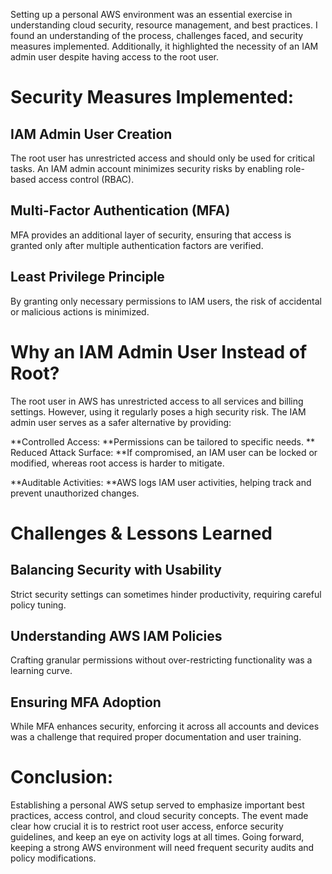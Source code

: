 Setting up a personal AWS environment was an essential exercise in understanding cloud security, resource management, and best practices. I found an understanding of the process, challenges faced, and security measures implemented. Additionally, it highlighted the necessity of an IAM admin user despite having access to the root user.

# Security Measures Implemented:

## IAM Admin User Creation

The root user has unrestricted access and should only be used for critical tasks. An IAM admin account minimizes security risks by enabling role-based access control (RBAC).

## Multi-Factor Authentication (MFA)

MFA provides an additional layer of security, ensuring that access is granted only after multiple authentication factors are verified.

## Least Privilege Principle

By granting only necessary permissions to IAM users, the risk of accidental or malicious actions is minimized.

# Why an IAM Admin User Instead of Root?

The root user in AWS has unrestricted access to all services and billing settings. However, using it regularly poses a high security risk. The IAM admin user serves as a safer alternative by providing:

**Controlled Access: **Permissions can be tailored to specific needs.
**
Reduced Attack Surface: **If compromised, an IAM user can be locked or modified, whereas root access is harder to mitigate.

**Auditable Activities: **AWS logs IAM user activities, helping track and prevent unauthorized changes.

# Challenges & Lessons Learned

## Balancing Security with Usability

Strict security settings can sometimes hinder productivity, requiring careful policy tuning.

## Understanding AWS IAM Policies

Crafting granular permissions without over-restricting functionality was a learning curve.

## Ensuring MFA Adoption

While MFA enhances security, enforcing it across all accounts and devices was a challenge that required proper documentation and user training.

# Conclusion:

Establishing a personal AWS setup served to emphasize important best practices, access control, and cloud security concepts. The event made clear how crucial it is to restrict root user access, enforce security guidelines, and keep an eye on activity logs at all times. Going forward, keeping a strong AWS environment will need frequent security audits and policy modifications.
